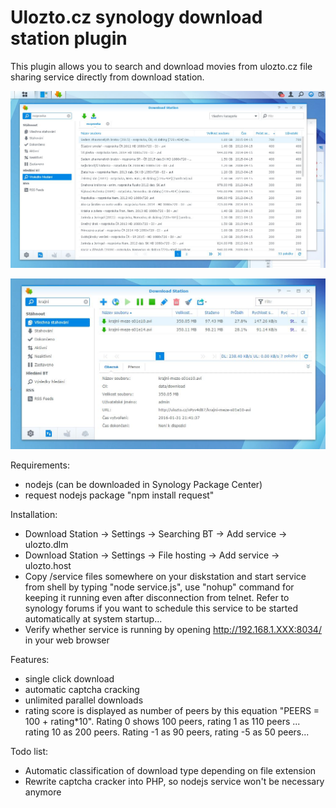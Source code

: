 Ulozto.cz synology download station plugin
==========

This plugin allows you to search and download movies from ulozto.cz file sharing service directly from download station.

![](search.jpg)

![](download.jpg)

Requirements:
  - nodejs (can be downloaded in Synology Package Center)
  - request nodejs package "npm install request"

Installation:
  - Download Station -> Settings -> Searching BT -> Add service -> ulozto.dlm
  - Download Station -> Settings -> File hosting -> Add service -> ulozto.host
  - Copy /service files somewhere on your diskstation and start service from shell by typing "node service.js", use "nohup" command for keeping it running even after disconnection from telnet. Refer to synology forums if you want to schedule this service to be started automatically at system startup...
  - Verify whether service is running by opening http://192.168.1.XXX:8034/ in your web browser

Features:
  - single click download
  - automatic captcha cracking
  - unlimited parallel downloads
  - rating score is displayed as number of peers by this equation "PEERS = 100 + rating*10". Rating 0 shows 100 peers, rating 1 as 110 peers ... rating 10 as 200 peers. Rating -1 as 90 peers, rating -5 as 50 peers...  

Todo list:
  - Automatic classification of download type depending on file extension
  - Rewrite captcha cracker into PHP, so nodejs service won't be necessary anymore